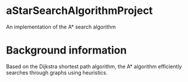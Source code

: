 # aStarSearchAlgorithmProject
An implementation of the A* search algorithm

# Background information
Based on the Dijkstra shortest path algorithm, the A* algorithm efficiently searches through graphs using heuristics. 
